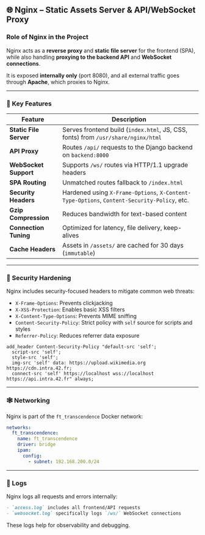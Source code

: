 ## 🌐 Nginx – Static Assets Server & API/WebSocket Proxy

### Role of Nginx in the Project

Nginx acts as a **reverse proxy** and **static file server** for the frontend (SPA), while also handling **proxying to the backend API** and **WebSocket connections**.

It is exposed **internally only** (port 8080), and all external traffic goes through **Apache**, which proxies to Nginx.

---

### 🔧 Key Features

| Feature                          | Description |
|----------------------------------|-------------|
| **Static File Server**           | Serves frontend build (`index.html`, JS, CSS, fonts) from `/usr/share/nginx/html` |
| **API Proxy**                    | Routes `/api/` requests to the Django backend on `backend:8000` |
| **WebSocket Support**            | Supports `/ws/` routes via HTTP/1.1 upgrade headers |
| **SPA Routing**                  | Unmatched routes fallback to `/index.html` |
| **Security Headers**             | Hardened using `X-Frame-Options`, `X-Content-Type-Options`, `Content-Security-Policy`, etc. |
| **Gzip Compression**             | Reduces bandwidth for text-based content |
| **Connection Tuning**            | Optimized for latency, file delivery, keep-alives |
| **Cache Headers**                | Assets in `/assets/` are cached for 30 days (`immutable`) |

---

### 🔐 Security Hardening

Nginx includes security-focused headers to mitigate common web threats:

- `X-Frame-Options`: Prevents clickjacking
- `X-XSS-Protection`: Enables basic XSS filters
- `X-Content-Type-Options`: Prevents MIME sniffing
- `Content-Security-Policy`: Strict policy with `self` source for scripts and styles
- `Referrer-Policy`: Reduces referrer data exposure

```nginx
add_header Content-Security-Policy "default-src 'self';
  script-src 'self';
  style-src 'self';
  img-src 'self' data: https://upload.wikimedia.org https://cdn.intra.42.fr;
  connect-src 'self' https://localhost wss://localhost https://api.intra.42.fr" always;
```

---

### 🕸️ Networking

Nginx is part of the `ft_transcendence` Docker network:

```yaml
networks:
  ft_transcendence:
    name: ft_transcendence
    driver: bridge
    ipam:
      config:
        - subnet: 192.168.200.0/24
```

---

### 📜 Logs

Nginx logs all requests and errors internally:

```markdown
- `access.log` includes all frontend/API requests
- `websocket.log` specifically logs `/ws/` WebSocket connections
```

These logs help for observability and debugging.